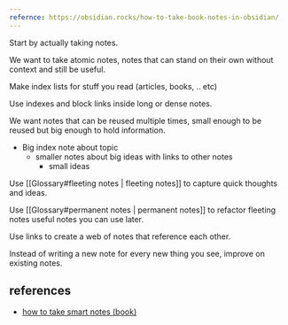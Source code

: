 ```yaml
---
refernce: https://obsidian.rocks/how-to-take-book-notes-in-obsidian/
---
```




Start by actually taking notes.

We want to take atomic notes, notes that can stand on their own without context and still be useful.

Make index lists for stuff you read (articles, books, .. etc)

Use indexes and block links inside long or dense notes.

We want notes that can be reused multiple times, small enough to be reused but big enough to hold information.

- Big index note about topic
    - smaller notes about big ideas with links to other notes
        -   small ideas

Use [[Glossary#fleeting notes | fleeting notes]] to capture quick thoughts and ideas.

Use [[Glossary#permanent notes | permanent notes]] to refactor fleeting notes useful notes you can use later.

Use links to create a web of notes that reference each other.

Instead of writing a new note for every new thing you see, improve on existing notes.

## references

- [how to take smart notes (book)](https://www.amazon.com/How-Take-Smart-Notes-Technique/dp/3982438802?keywords=how+to+take+smart+notes&qid=1673452004&sprefix=how+to+take+sma,aps,96&sr=8-1&linkCode=sl1&tag=finditimot-20&linkId=c9830b3f4f4a2b0da62526d99b2c437a&language=en_US&ref_=as_li_ss_tl)